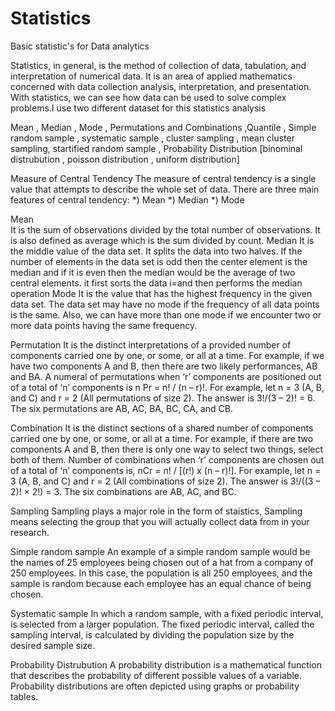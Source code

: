 # Statistics
Basic statistic's for Data analytics 

Statistics, in general, is the method of collection of data, tabulation, and interpretation of numerical data.
It is an area of applied mathematics concerned with data collection analysis, interpretation, and presentation. 
With statistics, we can see how data can be used to solve complex problems.I use two different dataset for this statistics analysis 

Mean , Median , Mode , Permutations and Combinations ,Quantile , Simple random sample , systematic sample , cluster sampling , mean cluster sampling,
startified random sample ,  Probability Distribution [binominal distrubution , poisson distribution , uniform distribution]

Measure of Central Tendency
The measure of central tendency is a single value that attempts to describe the whole set of data. There are three main features of central tendency:
*) Mean
*) Median
*) Mode

Mean  
It is the sum of observations divided by the total number of observations. It is also defined as average which is the sum divided by count. 
Median 
It is the middle value of the data set. It splits the data into two halves. If the number of elements in the data set is odd then the center element is the median and if it is even then the median would be the average of two central elements. it first sorts the data i=and then performs the median operation
Mode
It is the value that has the highest frequency in the given data set. The data set may have no mode if the frequency of all data points is the same. Also, we can have more than one mode if we encounter two or more data points having the same frequency. 

Permutation
It is the distinct interpretations of a provided number of components carried one by one, or some, or all at a time. For example, if we have two components A and B, then there are two likely performances, AB and BA. A numeral of permutations when ‘r’ components are positioned out of a total of ‘n’ components is n Pr = n! / (n – r)!. For example, let n = 3 (A, B, and C) and r = 2 (All permutations of size 2). The answer is 3!/(3 – 2)! = 6. The six permutations are AB, AC, BA, BC, CA, and CB.

Combination
It is the distinct sections of a shared number of components carried one by one, or some, or all at a time. For example, if there are two components A and B, then there is only one way to select two things, select both of them.
Number of combinations when ‘r’ components are chosen out of a total of ‘n’ components is, nCr = n! / [(r!) x (n – r)!]. For example, let n = 3 (A, B, and C) and r = 2 (All combinations of size 2). The answer is 3!/((3 – 2)! × 2!) = 3. The six combinations are AB, AC, and BC.

Sampling
Sampling plays a major role in the form of staistics, Sampling means selecting the group that you will actually collect data from in your research.

Simple random sample 
An example of a simple random sample would be the names of 25 employees being chosen out of a hat from a company of 250 employees. In this case, the population is all 250 employees, and the sample is random because each employee has an equal chance of being chosen.

Systematic sample 
In which a random sample, with a fixed periodic interval, is selected from a larger population. The fixed periodic interval, called the sampling interval, is calculated by dividing the population size by the desired sample size.

Probability Distrubution 
A probability distribution is a mathematical function that describes the probability of different possible values of a variable. Probability distributions are often depicted using graphs or probability tables.
